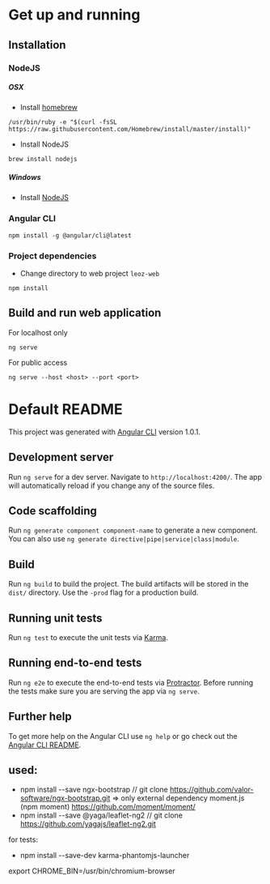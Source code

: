 # Get up and running

## Installation

### NodeJS

##### OSX

* Install [homebrew](https://brew.sh)

```
/usr/bin/ruby -e "$(curl -fsSL https://raw.githubusercontent.com/Homebrew/install/master/install)"
```

* Install NodeJS

```
brew install nodejs
```

##### Windows

* Install [NodeJS](https://nodejs.org/en/download/current/) 

### Angular CLI

```
npm install -g @angular/cli@latest
```

### Project dependencies

* Change directory to web project `leoz-web`

```
npm install
```

## Build and run web application

For localhost only

```
ng serve
```

For public access

```
ng serve --host <host> --port <port>
```

# Default README

This project was generated with [Angular CLI](https://github.com/angular/angular-cli) version 1.0.1.

## Development server

Run `ng serve` for a dev server. Navigate to `http://localhost:4200/`. The app will automatically reload if you change any of the source files.

## Code scaffolding

Run `ng generate component component-name` to generate a new component. You can also use `ng generate directive|pipe|service|class|module`.

## Build

Run `ng build` to build the project. The build artifacts will be stored in the `dist/` directory. Use the `-prod` flag for a production build.

## Running unit tests

Run `ng test` to execute the unit tests via [Karma](https://karma-runner.github.io).

## Running end-to-end tests

Run `ng e2e` to execute the end-to-end tests via [Protractor](http://www.protractortest.org/).
Before running the tests make sure you are serving the app via `ng serve`.

## Further help

To get more help on the Angular CLI use `ng help` or go check out the [Angular CLI README](https://github.com/angular/angular-cli/blob/master/README.md).

## used:
- npm install --save ngx-bootstrap // git clone https://github.com/valor-software/ngx-bootstrap.git
  => only external dependency moment.js (npm moment) https://github.com/moment/moment/
- npm install --save @yaga/leaflet-ng2 // git clone https://github.com/yagajs/leaflet-ng2.git

for tests:
- npm install --save-dev karma-phantomjs-launcher

export CHROME_BIN=/usr/bin/chromium-browser
